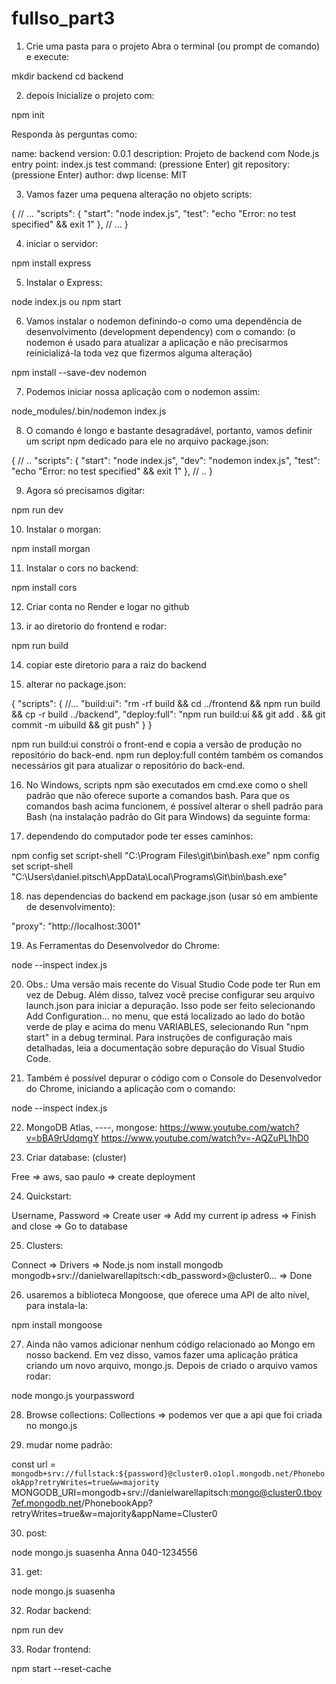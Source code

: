 # fullso_part3

1. Crie uma pasta para o projeto
Abra o terminal (ou prompt de comando) e execute:

mkdir backend
cd backend

2. depois  Inicialize o projeto com:

npm init

Responda às perguntas como:

name: backend
version: 0.0.1
description: Projeto de backend com Node.js
entry point: index.js
test command: (pressione Enter)
git repository: (pressione Enter)
author: dwp
license: MIT

3. Vamos fazer uma pequena alteração no objeto scripts:

{
  // ...
  "scripts": {
    "start": "node index.js",
    "test": "echo \"Error: no test specified\" && exit 1"
  },
  // ...
}

4. iniciar o servidor:

npm install express

5. Instalar o Express:

node index.js
ou
npm start

6. Vamos instalar o nodemon definindo-o como uma dependência de desenvolvimento (development dependency) com o comando:
(o nodemon é usado para atualizar a aplicação e não precisarmos reinicializá-la toda vez que fizermos alguma alteração)

npm install --save-dev nodemon

7. Podemos iniciar nossa aplicação com o nodemon assim:

node_modules/.bin/nodemon index.js

8. O comando é longo e bastante desagradável, portanto, vamos definir um script npm dedicado para ele no arquivo package.json:

{
  // ..
  "scripts": {
    "start": "node index.js",
    "dev": "nodemon index.js",
    "test": "echo \"Error: no test specified\" && exit 1"
  },
  // ..
}

9. Agora só precisamos digitar:

npm run dev

10. Instalar o morgan:

npm install morgan

11. Instalar o cors no backend:

npm install cors

12. Criar conta no Render e logar no github

13. ir ao diretorio do frontend e rodar:

npm run build

14. copiar este diretorio para a raiz do backend

15. alterar no package.json:

{
  "scripts": {
    //...
    "build:ui": "rm -rf build && cd ../frontend && npm run build && cp -r build ../backend",
    "deploy:full": "npm run build:ui && git add . && git commit -m uibuild && git push"
  }
}

npm run build:ui        constrói o front-end e copia a versão de produção no repositório do back-end. 
npm run deploy:full     contém também os comandos necessários git para atualizar o repositório do back-end.

16. No Windows, scripts npm são executados em cmd.exe como o shell padrão que não oferece suporte a 
comandos bash. Para que os comandos bash acima funcionem, é possível alterar o shell padrão para Bash 
(na instalação padrão do Git para Windows) da seguinte forma:

17. dependendo do computador pode ter esses caminhos:

npm config set script-shell "C:\\Program Files\\git\\bin\\bash.exe"
npm config set script-shell "C:\\Users\\daniel.pitsch\\AppData\\Local\\Programs\\Git\\bin\\bash.exe"

18. nas dependencias do backend em package.json (usar só em ambiente de desenvolvimento):

"proxy": "http://localhost:3001"

19. As Ferramentas do Desenvolvedor do Chrome:

node --inspect index.js

20. Obs.: Uma versão mais recente do Visual Studio Code pode ter Run em vez de Debug. Além disso, talvez você 
precise configurar seu arquivo launch.json para iniciar a depuração. Isso pode ser feito selecionando Add Configuration... 
no menu, que está localizado ao lado do botão verde de play e acima do menu VARIABLES, selecionando Run "npm start" in a 
debug terminal. Para instruções de configuração mais detalhadas, leia a documentação sobre depuração do Visual Studio Code.

21. Também é possível depurar o código com o Console do Desenvolvedor do Chrome, iniciando a aplicação com o comando:

node --inspect index.js

22. MongoDB Atlas, ----, mongose:
https://www.youtube.com/watch?v=bBA9rUdqmgY
https://www.youtube.com/watch?v=-AQZuPL1hD0

23. Criar database: (cluster)

Free => aws, sao paulo => create deployment

24. Quickstart:

Username, Password => Create user => Add my current ip adress => Finish and close => Go to database

25. Clusters:

Connect => Drivers => Node.js
nom install mongodb
mongodb+srv://danielwarellapitsch:<db_password>@cluster0...  => Done

26. usaremos a biblioteca Mongoose, que oferece uma API de alto nível, para instala-la:

npm install mongoose

27. Ainda não vamos adicionar nenhum código relacionado ao Mongo em nosso backend. Em vez disso, 
vamos fazer uma aplicação prática criando um novo arquivo, mongo.js.
Depois de criado o arquivo vamos rodar:

node mongo.js yourpassword

28. Browse collections:
Collections => podemos ver que a api que foi criada no mongo.js

29. mudar nome padrão:

const url =
  `mongodb+srv://fullstack:${password}@cluster0.o1opl.mongodb.net/PhonebookApp?retryWrites=true&w=majority`
  MONGODB_URI=mongodb+srv://danielwarellapitsch:mongo@cluster0.tboy7ef.mongodb.net/PhonebookApp?retryWrites=true&w=majority&appName=Cluster0

30. post:

node mongo.js suasenha Anna 040-1234556

31. get:

node mongo.js suasenha

32. Rodar backend:

npm run dev

33. Rodar frontend:

npm start --reset-cache

